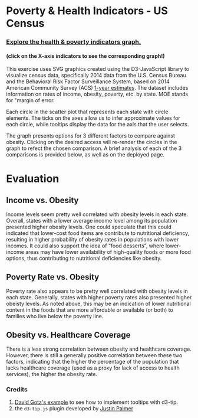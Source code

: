 # Poverty & Health Indicators - US Census


### [Explore the health & poverty indicators graph.](https://patelpurvip.github.io/Poverty-Health-Indicators-USCensus/)
#### (click on the X-axis indicators to see the corresponding graph!)

This exercise uses SVG graphics created using the D3-JavaScript library to visualize census data, specifically 2014 data from the U.S. Census Bureau and the Behavioral Risk Factor Surveillance System, based on 2014 American Community Survey (ACS) [1-year estimates](https://data.census.gov/cedsci/table?q=United%20States&g=0100000US&tid=ACSDP1Y2018.DP05). The dataset includes information on rates of income, obesity, poverty, etc. by state. MOE stands for "margin of error.

Each circle in the scatter plot that represents each state with circle elements. The ticks on the axes allow us to infer approximate values for each circle, while tooltips display the data for the axis that the user selects. 

The graph presents options for 3 different factors to compare against obesity.  Clicking on the desired access will re-render the circles in the graph to refect the chosen comparison.  A brief analysis of each of the 3 comparisons is provided below, as well as on the deployed page. 


# Evaluation

## Income vs. Obesity
Income levels seem pretty well correlated with obesity levels in each state. Overall, states with a lower average income level among its population presented higher obesity levels. One could speculate that this could indicated that lower-cost food items are contribute to nutritional deficiency, resulting in higher probability of obesity rates in populations with lower incomes. It could also support the idea of “food desserts”, where lower-income areas may have lower availability of high-quality foods or more food options, thus contributing to nutritional deficiencies like obesity.

## Poverty Rate vs. Obesity
Poverty rate also appears to be pretty well correlated with obesity levels in each state.  Generally, states with higher poverty rates also presented higher obeisty levels. As noted above, this may be an indication of lower nutritional content in the foods that are more affordable or available (or both) to families who live below the poverty line.  

## Obesity vs. Healthcare Coverage
There is a less strong correlation between obesity and healthcare coverage.  However, there is still a generally positive correlation between these two factors, indicating that the higher the percentage of the population that lacks healthcare coverage (used as a proxy for lack of access to health services), the higher the obesity rate. 

### Credits
1. [David Gotz's example](https://bl.ocks.org/davegotz/bd54b56723c154d25eedde6504d30ad7) to see how to implement tooltips with d3-tip.
2. the `d3-tip.js` plugin developed by [Justin Palmer](https://github.com/Caged)
